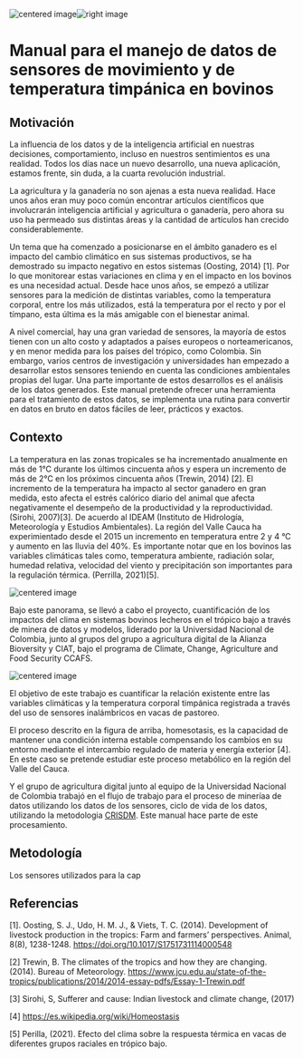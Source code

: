 <img src="https://www.artimix.fr/var/artimix/storage/images/artimix/partenaires/ccafs/31850-4-esl-ES/ccafs_medium.jpg" alt="centered image" id="logo" data-height-percentage="100" data-actual-width="140" data-actual-height="55" class="center"><img src="https://ciat.cgiar.org/wp-content/uploads/Alliance_logo.png" alt="right image" id="logo" data-height-percentage="100" data-actual-width="140" data-actual-height="55" class="rigth">


# Manual para el manejo de datos de sensores de movimiento y de temperatura timpánica en bovinos


## Motivación
La influencia de los datos y de la inteligencia artificial en nuestras decisiones, comportamiento, incluso en nuestros sentimientos es una realidad. Todos los días nace un nuevo desarrollo, una nueva aplicación, estamos frente, sin duda, a la cuarta revolución industrial. 

La agricultura y la ganadería no son ajenas a esta nueva realidad. Hace unos años eran muy poco común encontrar artículos científicos que involucrarán inteligencia artificial y agricultura o ganadería, pero ahora su uso ha permeado sus distintas áreas y la cantidad de artículos han crecido considerablemente.

Un tema que ha comenzado a posicionarse en el ámbito ganadero es el impacto del cambio climático en sus sistemas productivos, se ha demostrado su impacto negativo en estos sistemas (Oosting, 2014) [1].  Por lo que monitorear estas variaciones en clima y en el impacto en los bovinos es una necesidad actual. Desde hace unos años, se empezó a utilizar sensores para la medición de distintas variables, como la temperatura corporal, entre los más utilizados, está la temperatura por el recto y por el tímpano, esta última es la más amigable con el bienestar animal. 

A nivel comercial, hay una gran variedad de sensores, la mayoría de estos tienen con un alto costo y adaptados a países europeos o norteamericanos, y en menor medida para los países del trópico, como Colombia. Sin embargo, varios centros de investigación y universidades han empezado a desarrollar estos sensores teniendo en cuenta las condiciones ambientales propias del lugar. Una parte importante de estos desarrollos es el análisis de los datos generados. Este manual pretende ofrecer una herramienta para el tratamiento de estos datos, se implementa una rutina para convertir en datos en bruto en datos fáciles de leer, prácticos y exactos. 

## Contexto

La temperatura en las zonas tropicales se ha incrementado  anualmente en más de  1°C durante los últimos cincuenta años y espera un incremento de más de 2°C en los próximos cincuenta años (Trewin, 2014) [2].  El incremento de la temperatura ha impacto al sector ganadero en gran medida, esto afecta el estrés calórico diario del animal que afecta negativamente el desempeño de la productividad  y la reproductividad. (Sirohi, 2007)[3].  De acuerdo al IDEAM (Instituto de Hidrología, Meteorología y Estudios Ambientales). La región del Valle Cauca ha experimientado desde el 2015 un incremento en temperatura entre 2 y 4 °C y aumento en las lluvia del 40%. Es importante notar que en los bovinos las variables climáticas tales como, temperatura ambiente, radiación solar, humedad relativa, velocidad del viento y precipitación son importantes para la regulación térmica. (Perrilla, 2021)[5]. 

<img src="https://github.com/j-river1/sensoresbovinos/blob/main/Imagenes/Vaca2.png" alt="centered image" id="logo" data-height-percentage="100" data-actual-width="140" data-actual-height="55" class="center">

Bajo este panorama, se llevó a cabo el proyecto, cuantificación de los impactos del clima en sistemas bovinos lecheros en el trópico bajo a través de minera de datos y modelos, liderado por la Universidad Nacional de Colombia, junto al grupos del grupo a agricultura digital de la Alianza Bioversity y CIAT, bajo el programa de Climate, Change, Agriculture and Food Security CCAFS. 


<img src="https://github.com/j-river1/sensoresbovinos/blob/main/Imagenes/Vaca1.png" alt="centered image" id="logo" data-height-percentage="100" data-actual-width="140" data-actual-height="55" class="center">
                                     
 
El objetivo de este trabajo es cuantificar la relación existente entre las variables climáticas y la temperatura corporal timpánica registrada a través del uso de sensores inalámbricos en vacas de pastoreo. 

El proceso descrito en la figura de arriba, homesotasis, es la capacidad de mantener una condición interna estable compensando los cambios en su entorno mediante el intercambio regulado de materia y energía exterior [4].  En este caso se pretende estudiar este proceso metabólico en la región del Valle del Cauca. 

Y el grupo de agricultura digital junto al equipo de la Universidad Nacional de Colombia trabajó en el flujo de trabajo para el proceso de mineríaa de datos utilizando los datos de los sensores, ciclo de vida de los datos, utilizando la metodologia [CRISDM](https://www.sngular.com/es/data-science-crisp-dm-metodologia/). Este manual hace parte de este procesamiento.


## Metodología

Los sensores utilizados para la cap




## Referencias 
[1]. Oosting, S. J., Udo, H. M. J., & Viets, T. C. (2014). Development of livestock production in the tropics: Farm and farmers’ perspectives. Animal, 8(8), 1238-1248. https://doi.org/10.1017/S1751731114000548 

[2] Trewin, B. The climates of the tropics and how they are changing. (2014). Bureau of Meteorology. https://www.jcu.edu.au/state-of-the-tropics/publications/2014/2014-essay-pdfs/Essay-1-Trewin.pdf

[3] Sirohi, S, Sufferer and cause: Indian livestock and climate change, (2017)

[4] https://es.wikipedia.org/wiki/Homeostasis

[5] Perilla, (2021). Efecto del clima sobre la respuesta térmica en vacas de diferentes grupos raciales en trópico bajo.
